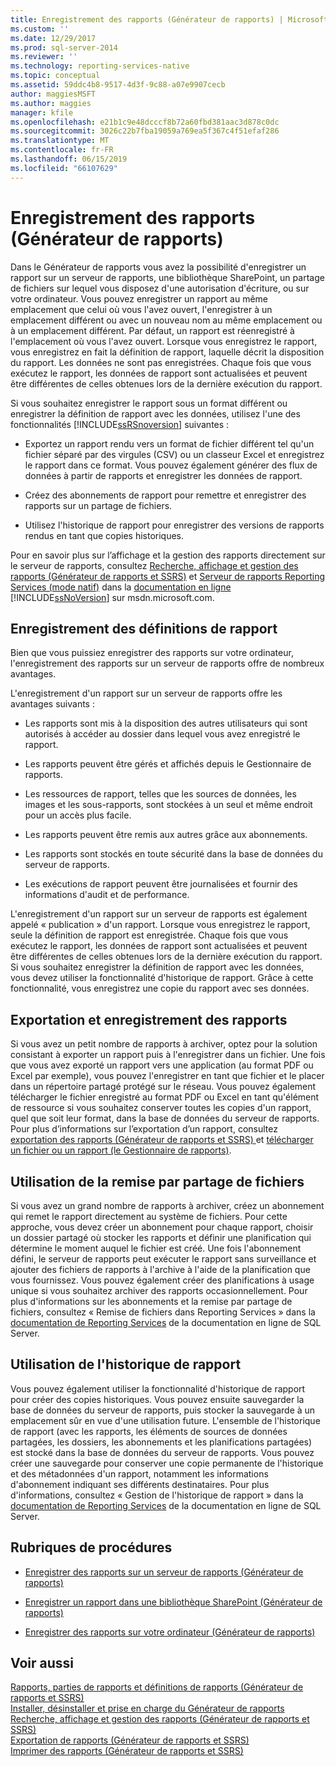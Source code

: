 ```yaml
---
title: Enregistrement des rapports (Générateur de rapports) | Microsoft Docs
ms.custom: ''
ms.date: 12/29/2017
ms.prod: sql-server-2014
ms.reviewer: ''
ms.technology: reporting-services-native
ms.topic: conceptual
ms.assetid: 59ddc4b8-9517-4d3f-9c88-a07e9907cecb
author: maggiesMSFT
ms.author: maggies
manager: kfile
ms.openlocfilehash: e21b1c9e48dcccf8b72a60fbd381aac3d878c0dc
ms.sourcegitcommit: 3026c22b7fba19059a769ea5f367c4f51efaf286
ms.translationtype: MT
ms.contentlocale: fr-FR
ms.lasthandoff: 06/15/2019
ms.locfileid: "66107629"
---
```

# <a name="saving-reports-report-builder"></a>Enregistrement des rapports (Générateur de rapports)
  Dans le Générateur de rapports vous avez la possibilité d'enregistrer un rapport sur un serveur de rapports, une bibliothèque SharePoint, un partage de fichiers sur lequel vous disposez d'une autorisation d'écriture, ou sur votre ordinateur. Vous pouvez enregistrer un rapport au même emplacement que celui où vous l'avez ouvert, l'enregistrer à un emplacement différent ou avec un nouveau nom au même emplacement ou à un emplacement différent. Par défaut, un rapport est réenregistré à l'emplacement où vous l'avez ouvert. Lorsque vous enregistrez le rapport, vous enregistrez en fait la définition de rapport, laquelle décrit la disposition du rapport. Les données ne sont pas enregistrées. Chaque fois que vous exécutez le rapport, les données de rapport sont actualisées et peuvent être différentes de celles obtenues lors de la dernière exécution du rapport.  
  
 Si vous souhaitez enregistrer le rapport sous un format différent ou enregistrer la définition de rapport avec les données, utilisez l'une des fonctionnalités [!INCLUDE[ssRSnoversion](../../includes/ssrsnoversion-md.md)] suivantes :  
  
-   Exportez un rapport rendu vers un format de fichier différent tel qu'un fichier séparé par des virgules (CSV) ou un classeur Excel et enregistrez le rapport dans ce format. Vous pouvez également générer des flux de données à partir de rapports et enregistrer les données de rapport.  
  
-   Créez des abonnements de rapport pour remettre et enregistrer des rapports sur un partage de fichiers.  
  
-   Utilisez l'historique de rapport pour enregistrer des versions de rapports rendus en tant que copies historiques.  
  
 Pour en savoir plus sur l’affichage et la gestion des rapports directement sur le serveur de rapports, consultez [Recherche, affichage et gestion des rapports &#40;Générateur de rapports et SSRS&#41;](finding-viewing-and-managing-reports-report-builder-and-ssrs.md) et [Serveur de rapports Reporting Services &#40;mode natif&#41;](../report-server/reporting-services-report-server-native-mode.md) dans la [documentation en ligne](https://go.microsoft.com/fwlink/?LinkId=154888) [!INCLUDE[ssNoVersion](../../includes/ssnoversion-md.md)] sur msdn.microsoft.com.  
  
##  <a name="SavingReportDefinitions"></a> Enregistrement des définitions de rapport  
 Bien que vous puissiez enregistrer des rapports sur votre ordinateur, l'enregistrement des rapports sur un serveur de rapports offre de nombreux avantages.  
  
 L'enregistrement d'un rapport sur un serveur de rapports offre les avantages suivants :  
  
-   Les rapports sont mis à la disposition des autres utilisateurs qui sont autorisés à accéder au dossier dans lequel vous avez enregistré le rapport.  
  
-   Les rapports peuvent être gérés et affichés depuis le Gestionnaire de rapports.  
  
-   Les ressources de rapport, telles que les sources de données, les images et les sous-rapports, sont stockées à un seul et même endroit pour un accès plus facile.  
  
-   Les rapports peuvent être remis aux autres grâce aux abonnements.  
  
-   Les rapports sont stockés en toute sécurité dans la base de données du serveur de rapports.  
  
-   Les exécutions de rapport peuvent être journalisées et fournir des informations d'audit et de performance.  
  
 L'enregistrement d'un rapport sur un serveur de rapports est également appelé « publication » d'un rapport. Lorsque vous enregistrez le rapport, seule la définition de rapport est enregistrée. Chaque fois que vous exécutez le rapport, les données de rapport sont actualisées et peuvent être différentes de celles obtenues lors de la dernière exécution du rapport. Si vous souhaitez enregistrer la définition de rapport avec les données, vous devez utiliser la fonctionnalité d'historique de rapport. Grâce à cette fonctionnalité, vous enregistrez une copie du rapport avec ses données.  
  

  
##  <a name="ExportingAndSavingReports"></a> Exportation et enregistrement des rapports  
 Si vous avez un petit nombre de rapports à archiver, optez pour la solution consistant à exporter un rapport puis à l'enregistrer dans un fichier. Une fois que vous avez exporté un rapport vers une application (au format PDF ou Excel par exemple), vous pouvez l'enregistrer en tant que fichier et le placer dans un répertoire partagé protégé sur le réseau. Vous pouvez également télécharger le fichier enregistré au format PDF ou Excel en tant qu'élément de ressource si vous souhaitez conserver toutes les copies d'un rapport, quel que soit leur format, dans la base de données du serveur de rapports. Pour plus d’informations sur l’exportation d’un rapport, consultez [exportation des rapports &#40;Générateur de rapports et SSRS&#41; ](export-reports-report-builder-and-ssrs.md) et [télécharger un fichier ou un rapport &#40;le Gestionnaire de rapports&#41;](../reports/upload-a-file-or-report-report-manager.md).  
  

  
##  <a name="UsingFileShareDelivery"></a> Utilisation de la remise par partage de fichiers  
 Si vous avez un grand nombre de rapports à archiver, créez un abonnement qui remet le rapport directement au système de fichiers. Pour cette approche, vous devez créer un abonnement pour chaque rapport, choisir un dossier partagé où stocker les rapports et définir une planification qui détermine le moment auquel le fichier est créé. Une fois l'abonnement défini, le serveur de rapports peut exécuter le rapport sans surveillance et ajouter des fichiers de rapports à l'archive à l'aide de la planification que vous fournissez. Vous pouvez également créer des planifications à usage unique si vous souhaitez archiver des rapports occasionnellement. Pour plus d'informations sur les abonnements et la remise par partage de fichiers, consultez « Remise de fichiers dans Reporting Services » dans la [documentation de Reporting Services](https://go.microsoft.com/fwlink/?linkid=121312) de la documentation en ligne de SQL Server.  
  

  
##  <a name="UsingReportHistory"></a> Utilisation de l'historique de rapport  
 Vous pouvez également utiliser la fonctionnalité d'historique de rapport pour créer des copies historiques. Vous pouvez ensuite sauvegarder la base de données du serveur de rapports, puis stocker la sauvegarde à un emplacement sûr en vue d'une utilisation future. L'ensemble de l'historique de rapport (avec les rapports, les éléments de sources de données partagées, les dossiers, les abonnements et les planifications partagées) est stocké dans la base de données du serveur de rapports. Vous pouvez créer une sauvegarde pour conserver une copie permanente de l'historique et des métadonnées d'un rapport, notamment les informations d'abonnement indiquant ses différents destinataires. Pour plus d'informations, consultez « Gestion de l'historique de rapport » dans la [documentation de Reporting Services](https://go.microsoft.com/fwlink/?linkid=121312) de la documentation en ligne de SQL Server.  
  

  
##  <a name="HowTo"></a> Rubriques de procédures  
  
-   [Enregistrer des rapports sur un serveur de rapports &#40;Générateur de rapports&#41;](save-reports-to-a-report-server-report-builder.md)  
  
-   [Enregistrer un rapport dans une bibliothèque SharePoint &#40;Générateur de rapports&#41;](save-a-report-to-a-sharepoint-library-report-builder.md)  
  
-   [Enregistrer des rapports sur votre ordinateur &#40;Générateur de rapports&#41;](../save-reports-to-your-computer-report-builder.md)  
  

  
## <a name="see-also"></a>Voir aussi  
 [Rapports, parties de rapports et définitions de rapports &#40;Générateur de rapports et SSRS&#41;](../report-design/reports-report-parts-and-report-definitions-report-builder-and-ssrs.md)   
 [Installer, désinstaller et prise en charge du Générateur de rapports](../install-uninstall-and-report-builder-support.md)   
 [Recherche, affichage et gestion des rapports &#40;Générateur de rapports et SSRS&#41;](finding-viewing-and-managing-reports-report-builder-and-ssrs.md)   
 [Exportation de rapports &#40;Générateur de rapports et SSRS&#41;](export-reports-report-builder-and-ssrs.md)   
 [Imprimer des rapports &#40;Générateur de rapports et SSRS&#41;](print-reports-report-builder-and-ssrs.md)  
  
  
